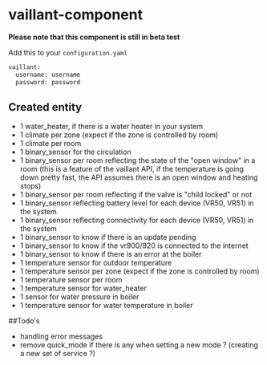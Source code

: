 # vaillant-component

**Please note that this component is still in beta test**

Add this to your `configuration.yaml`

```xml
vaillant:
  username: username
  password: password
```

## Created entity
- 1 water_heater, if there is a water heater in your system
- 1 climate per zone (expect if the zone is controlled by room)
- 1 climate per room
- 1 binary_sensor for the circulation
- 1 binary_sensor per room reflecting the state of the "open window" in a room (this is a feature of the vaillant API, if the temperature is going down pretty fast, the API assumes there is an open window and heating stops)
- 1 binary_sensor per room reflecting if the valve is "child locked" or not
- 1 binary_sensor reflecting battery level for each device (VR50, VR51) in the system
- 1 binary_sensor reflecting connectivity for each device (VR50, VR51) in the system
- 1 binary_sensor to know if there is an update pending
- 1 binary_sensor to know if the vr900/920 is connected to the internet
- 1 binary_sensor to know if there is an error at the boiler
- 1 temperature sensor for outdoor temperature
- 1 temperature sensor per zone (expect if the zone is controlled by room)
- 1 temperature sensor per room
- 1 temperature sensor for water_heater
- 1 sensor for water pressure in boiler
- 1 temperature sensor for water temperature in boiler

##Todo's
- handling error messages
- remove quick_mode if there is any when setting a new mode ? (creating a new set of service ?)